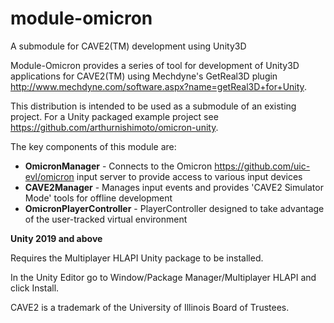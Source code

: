 # module-omicron
A submodule for CAVE2(TM) development using Unity3D

Module-Omicron provides a series of tool for development of Unity3D applications for CAVE2(TM) using Mechdyne's GetReal3D plugin <http://www.mechdyne.com/software.aspx?name=getReal3D+for+Unity>.

This distribution is intended to be used as a submodule of an existing project. For a Unity packaged example project see https://github.com/arthurnishimoto/omicron-unity.

The key components of this module are:
* <b>OmicronManager</b> - Connects to the Omicron <https://github.com/uic-evl/omicron> input server to provide access to various input devices
* <b>CAVE2Manager</b> - Manages input events and provides 'CAVE2 Simulator Mode' tools for offline development
* <b>OmicronPlayerController</b> - PlayerController designed to take advantage of the user-tracked virtual environment

<b>Unity 2019 and above</b>

Requires the Multiplayer HLAPI Unity package to be installed.

In the Unity Editor go to Window/Package Manager/Multiplayer HLAPI and click Install.


CAVE2 is a trademark of the University of Illinois Board of Trustees.
